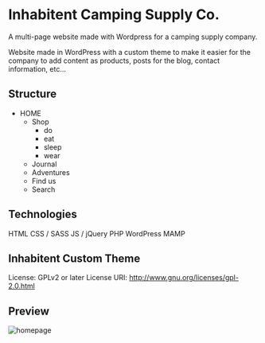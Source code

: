 # Inhabitent Camping Supply Co.

A multi-page website made with Wordpress for a camping supply company.

Website made in WordPress with a custom theme to make it easier for the company to add content as products, posts for the blog, contact information, etc...

## Structure

- HOME
    - Shop
        - do
        - eat
        - sleep
        - wear
    - Journal
    - Adventures
    - Find us
    - Search

## Technologies

HTML
CSS / SASS
JS / jQuery
PHP 
WordPress
MAMP 

## Inhabitent Custom Theme 

License: GPLv2 or later License URI: http://www.gnu.org/licenses/gpl-2.0.html

## Preview

![homepage](https://user-images.githubusercontent.com/43254350/52584427-e9d09600-2de6-11e9-8afa-750c7df203f6.jpg)





